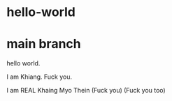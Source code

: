 # hello-world
# main branch

hello world.

I am Khiang.
Fuck you.


I am REAL Khaing Myo Thein (Fuck you) (Fuck you too)
